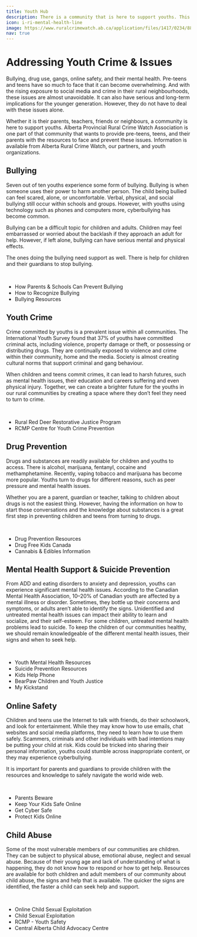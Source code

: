 ```yaml
---
title: Youth Hub
description: There is a community that is here to support youths. This is your hub of resources to support children & teens. 
icon: i-ri-mental-health-line
image: https://www.ruralcrimewatch.ab.ca/application/files/1417/0234/8859/rcw--banner-06.jpg
nav: true
---
```


# Addressing Youth Crime & Issues

Bullying, drug use, gangs, online safety, and their mental health. Pre-teens and teens have so much to face that it can become overwhelming. And with the rising exposure to social media and crime in their rural neighbourhoods, these issues are almost unavoidable. It can also have serious and long-term implications for the younger generation. However, they do not have to deal with these issues alone. 

Whether it is their parents, teachers, friends or neighbours, a community is here to support youths. Alberta Provincial Rural Crime Watch Association is one part of that community that wants to provide pre-teens, teens, and their parents with the resources to face and prevent these issues. Information is available from Alberta Rural Crime Watch, our partners, and youth organizations.

## Bullying

Seven out of ten youths experience some form of bullying. Bullying is when someone uses their power to harm another person. The child being bullied can feel scared, alone, or uncomfortable. Verbal, physical, and social bullying still occur within schools and groups. However, with youths using technology such as phones and computers more, cyberbullying has become common.

Bullying can be a difficult topic for children and adults. Children may feel embarrassed or worried about the backlash if they approach an adult for help. However, if left alone, bullying can have serious mental and physical effects. 

The ones doing the bullying need support as well. There is help for children and their guardians to stop bullying.

<br>

- How Parents & Schools Can Prevent Bullying
- How to Recognize Bullying
- Bullying Resources

## Youth Crime

Crime committed by youths is a prevalent issue within all communities. The International Youth Survey found that 37% of youths have committed criminal acts, including violence, property damage or theft, or possessing or distributing drugs. They are continually exposed to violence and crime within their community, home and the media. Society is almost creating cultural norms that support criminal and gang behaviour. 

When children and teens commit crimes, it can lead to harsh futures, such as mental health issues, their education and careers suffering and even physical injury. Together, we can create a brighter future for the youths in our rural communities by creating a space where they don’t feel they need to turn to crime.

<br>

- Rural Red Deer Restorative Justice Program
- RCMP Centre for Youth Crime Prevention

## Drug Prevention

Drugs and substances are readily available for children and youths to access. There is alcohol, marijuana, fentanyl, cocaine and methamphetamine. Recently, vaping tobacco and marijuana has become more popular. Youths turn to drugs for different reasons, such as peer pressure and mental health issues. 

Whether you are a parent, guardian or teacher, talking to children about drugs is not the easiest thing. However, having the information on how to start those conversations and the knowledge about substances is a great first step in preventing children and teens from turning to drugs. 

<br>

- Drug Prevention Resources
- Drug Free Kids Canada
- Cannabis & Edibles Information 

## Mental Health Support & Suicide Prevention

From ADD and eating disorders to anxiety and depression, youths can experience significant mental health issues. According to the Canadian Mental Health Association, 10–20% of Canadian youth are affected by a mental illness or disorder. Sometimes, they bottle up their concerns and symptoms, or adults aren’t able to identify the signs. Unidentified and untreated mental health issues can impact their ability to learn and socialize, and their self-esteem. For some children, untreated mental health problems lead to suicide. To keep the children of our communities healthy, we should remain knowledgeable of the different mental health issues, their signs and when to seek help.

<br>

- Youth Mental Health Resources
- Suicide Prevention Resources 
- Kids Help Phone
- BearPaw Children and Youth Justice
- My Kickstand

## Online Safety

Children and teens use the Internet to talk with friends, do their schoolwork, and look for entertainment. While they may know how to use emails, chat websites and social media platforms, they need to learn how to use them safely. Scammers, criminals and other individuals with bad intentions may be putting your child at risk. Kids could be tricked into sharing their personal information, youths could stumble across inappropriate content, or they may experience cyberbullying. 

It is important for parents and guardians to provide children with the resources and knowledge to safely navigate the world wide web. 

<br>

- Parents Beware
- Keep Your Kids Safe Online 
- Get Cyber Safe 
- Protect Kids Online

## Child Abuse

Some of the most vulnerable members of our communities are children. They can be subject to physical abuse, emotional abuse, neglect and sexual abuse. Because of their young age and lack of understanding of what is happening, they do not know how to respond or how to get help. Resources are available for both children and adult members of our community about child abuse, the signs and help that is available. The quicker the signs are identified, the faster a child can seek help and support.

<br>

- Online Child Sexual Exploitation
- Child Sexual Exploitation 
- RCMP - Youth Safety 
- Central Alberta Child Advocacy Centre
